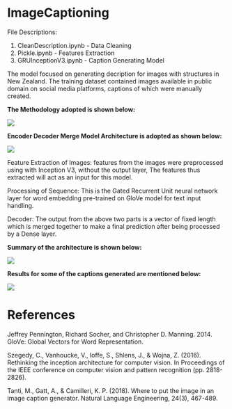 # ImageCaptioning

File Descriptions:
1) CleanDescription.ipynb - Data Cleaning
2) Pickle.ipynb - Features Extraction
3) GRUInceptionV3.ipynb - Caption Generating Model

The model focused on generating decription for images with structures in New Zealand. The training dataset contained images available in public domain on social media platforms, captions of which were manually created.

**The Methodology adopted is shown below:**


<image src = "Images/Flow.png">

**Encoder Decoder Merge Model Architecture is adopted as shown below:**


<image src = "Images/Architecture.png">

Feature Extraction of Images: features from the images were preprocessed using with Inception V3, without the output layer, The features thus extracted will act as an input for this model.

Processing of Sequence: This is the Gated Recurrent Unit neural network layer for word embedding pre-trained on GloVe model for text input handling.

Decoder: The output from the above two parts is a vector of fixed length which is merged together to make a final prediction after being processed by a Dense layer.


**Summary of the architecture is shown below:**


<image src = "Images/GRUModel.png">

**Results for some of the captions generated are mentioned below:**


<image src = "Images/Results.png">
  

# References

Jeffrey Pennington, Richard Socher, and Christopher D. Manning. 2014. GloVe: Global Vectors for Word Representation.

Szegedy, C., Vanhoucke, V., Ioffe, S., Shlens, J., & Wojna, Z. (2016). Rethinking the inception architecture for computer vision. In Proceedings of the IEEE conference on computer vision and pattern recognition (pp. 2818-2826).

Tanti, M., Gatt, A., & Camilleri, K. P. (2018). Where to put the image in an image caption generator. Natural Language Engineering, 24(3), 467-489.

